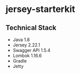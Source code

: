 # jersey-starterkit
## Technical Stack
* Java 1.8
* Jersey 2.22.1
* Swagger API 1.5.4
* Lombok 1.16.6
* Gradle
* Jetty
